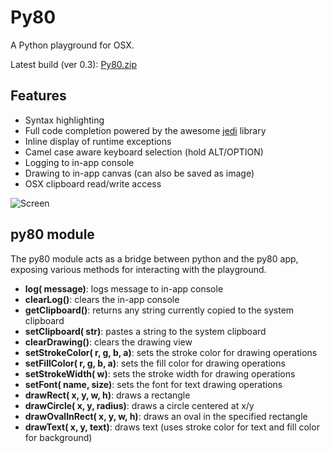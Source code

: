 # Py80
A Python playground for OSX.

Latest build (ver 0.3): [Py80.zip](http://kode80.com/downloads/Py80.zip)

## Features
* Syntax highlighting
* Full code completion powered by the awesome [jedi](https://github.com/davidhalter/jedi) library
* Inline display of runtime exceptions
* Camel case aware keyboard selection (hold ALT/OPTION)
* Logging to in-app console
* Drawing to in-app canvas (can also be saved as image)
* OSX clipboard read/write access

![Screen](https://github.com/kode80/Py80/blob/master/py80_screen.png)

## py80 module
The py80 module acts as a bridge between python and the py80 app, exposing various methods for interacting with the playground.
* **log( message)**: logs message to in-app console
* **clearLog()**: clears the in-app console
* **getClipboard()**: returns any string currently copied to the system clipboard
* **setClipboard( str)**: pastes a string to the system clipboard
* **clearDrawing()**: clears the drawing view
* **setStrokeColor( r, g, b, a)**: sets the stroke color for drawing operations
* **setFillColor( r, g, b, a)**: sets the fill color for drawing operations
* **setStrokeWidth( w)**: sets the stroke width for drawing operations
* **setFont( name, size)**: sets the font for text drawing operations
* **drawRect( x, y, w, h)**: draws a rectangle
* **drawCircle( x, y, radius)**: draws a circle centered at x/y
* **drawOvalInRect( x, y, w, h)**: draws an oval in the specified rectangle
* **drawText( x, y, text)**: draws text (uses stroke color for text and fill color for background)
